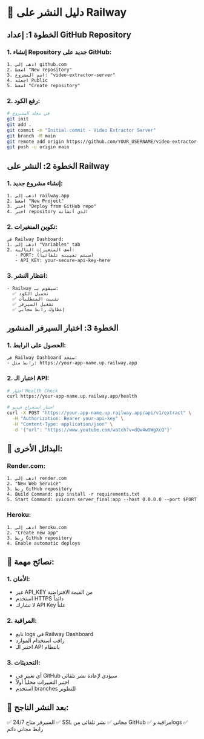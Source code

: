 # 🚀 دليل النشر على Railway

## الخطوة 1: إعداد GitHub Repository

### 1. إنشاء Repository جديد على GitHub:
```
1. اذهب إلى github.com
2. اضغط "New repository"
3. اسم المشروع: "video-extractor-server"
4. اجعله Public
5. اضغط "Create repository"
```

### 2. رفع الكود:
```bash
# في مجلد المشروع
git init
git add .
git commit -m "Initial commit - Video Extractor Server"
git branch -M main
git remote add origin https://github.com/YOUR_USERNAME/video-extractor-server.git
git push -u origin main
```

## الخطوة 2: النشر على Railway

### 1. إنشاء مشروع جديد:
```
1. اذهب إلى railway.app
2. اضغط "New Project"
3. اختر "Deploy from GitHub repo"
4. اختر repository الذي أنشأته
```

### 2. تكوين المتغيرات:
```
في Railway Dashboard:
1. اذهب إلى "Variables" tab
2. أضف المتغيرات التالية:
   - PORT: (سيتم تعيينه تلقائياً)
   - API_KEY: your-secure-api-key-here
```

### 3. انتظار النشر:
```
- Railway سيقوم بـ:
  ✅ تحميل الكود
  ✅ تثبيت المتطلبات
  ✅ تشغيل السيرفر
  ✅ إعطاؤك رابط مجاني
```

## الخطوة 3: اختبار السيرفر المنشور

### 1. الحصول على الرابط:
```
في Railway Dashboard ستجد:
- رابط مثل: https://your-app-name.up.railway.app
```

### 2. اختبار الـ API:
```bash
# اختبار Health Check
curl https://your-app-name.up.railway.app/health

# اختبار استخراج فيديو
curl -X POST "https://your-app-name.up.railway.app/api/v1/extract" \
  -H "Authorization: Bearer your-api-key" \
  -H "Content-Type: application/json" \
  -d '{"url": "https://www.youtube.com/watch?v=dQw4w9WgXcQ"}'
```

## 🎯 البدائل الأخرى:

### Render.com:
```
1. اذهب إلى render.com
2. "New Web Service"
3. ربط GitHub repository
4. Build Command: pip install -r requirements.txt
5. Start Command: uvicorn server_final:app --host 0.0.0.0 --port $PORT
```

### Heroku:
```
1. اذهب إلى heroku.com
2. "Create new app"
3. ربط GitHub repository
4. Enable automatic deploys
```

## 🔧 نصائح مهمة:

### 1. الأمان:
- غير API_KEY من القيمة الافتراضية
- استخدم HTTPS دائماً
- لا تشارك API Key علناً

### 2. المراقبة:
- تابع logs في Railway Dashboard
- راقب استخدام الموارد
- اختبر الـ API بانتظام

### 3. التحديثات:
- أي تغيير في GitHub سيؤدي لإعادة نشر تلقائي
- اختبر التغييرات محلياً أولاً
- استخدم branches للتطوير

## 🎉 بعد النشر الناجح:

✅ السيرفر متاح 24/7
✅ SSL مجاني
✅ نشر تلقائي من GitHub
✅ مراقبة وlogs
✅ رابط مجاني دائم
